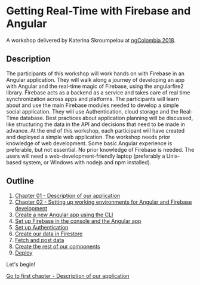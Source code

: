 # Getting Real-Time with Firebase and Angular

A workshop delivered by Katerina Skroumpelou at [ngColombia 2018](https://www.ngcolombia.com/).

## Description

The participants of this workshop will work hands on with Firebase in an Angular application.
They will walk along a journey of developing an app with Angular and the real-time magic of Firebase, using the angularfire2 library.
Firebase acts as a backend as a service and takes care of real time synchronization across apps and platforms. The participants will learn about and use the main Firebase modules needed to develop a simple social application. They will use Authentication, cloud storage and the Real-Time database. Best practices about application planning will be discussed, like structuring the data in the API and decisions that need to be made in advance.
At the end of this workshop, each participant will have created and deployed a simple web application.
The workshop needs prior knowledge of web development. Some basic Angular experience is preferable, but not essential. No prior knowledge of Firebase is needed.
The users will need a web-development-friendly laptop (preferably a Unix-based system, or Windows with nodejs and npm installed).

## Outline

1. [Chapter 01 - Description of our application](Chapter_01.md)
2. [Chapter 02 - Setting up working environments for Angular and Firebase development](Chapter_02.md)
3. [Create a new Angular app using the CLI](Chapter_03.md)
4. [Set up Firebase in the console and the Angular app](Chapter_04.md)
5. [Set up Authentication](Chapter_05.md)
6. [Create our data in Firestore](Chapter_06.md)
7. [Fetch and post data](Chapter_07.md)
8. [Create the rest of our components](Chapter_08.md)
9. [Deploy](Chapter_09.md)

Let's begin!

[Go to first chapter - Description of our application](Chapter_01.md)
